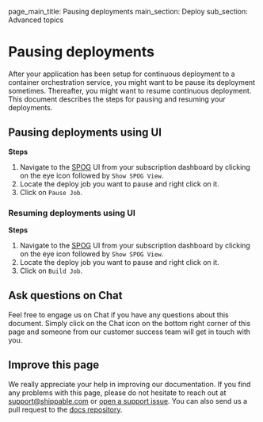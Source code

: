 page_main_title: Pausing deployments
main_section: Deploy
sub_section: Advanced topics

# Pausing deployments
After your application has been setup for continuous deployment to a container orchestration service, you might want to be
pause its deployment sometimes. Thereafter, you might want to resume continuous deployment. This document describes the steps for pausing and resuming your deployments.

## Pausing deployments using UI

**Steps**

1. Navigate to the [SPOG](/platform/visibility/single-pane-of-glass-spog/) UI from your subscription dashboard by clicking on the eye icon followed by `Show SPOG View`.
2. Locate the deploy job you want to pause and right click on it.
3. Click on `Pause Job`.

### Resuming deployments using UI

**Steps**

1. Navigate to the [SPOG](/platform/visibility/single-pane-of-glass-spog/) UI from your subscription dashboard by clicking on the eye icon followed by `Show SPOG View`.
2. Locate the deploy job you want to pause and right click on it.
3. Click on `Build Job`.

## Ask questions on Chat

Feel free to engage us on Chat if you have any questions about this document. Simply click on the Chat icon on the bottom right corner of this page and someone from our customer success team will get in touch with you.

## Improve this page
We really appreciate your help in improving our documentation. If you find any problems with this page, please do not hesitate to reach out at [support@shippable.com](mailto:support@shippable.com) or [open a support issue](https://www.github.com/Shippable/support/issues). You can also send us a pull request to the [docs repository](https://www.github.com/Shippable/docs).
